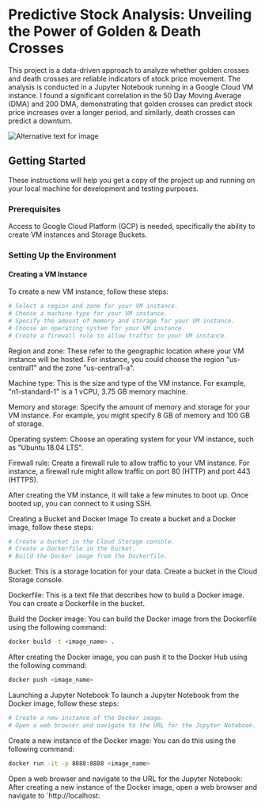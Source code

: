 # Predictive Stock Analysis: Unveiling the Power of Golden & Death Crosses

This project is a data-driven approach to analyze whether golden crosses and death crosses are reliable indicators of stock price movement. The analysis is conducted in a Jupyter Notebook running in a Google Cloud VM instance. I found a significant correlation in the 50 Day Moving Average (DMA) and 200 DMA, demonstrating that golden crosses can predict stock price increases over a longer period, and similarly, death crosses can predict a downturn.

![Alternative text for image]((https://s3.cointelegraph.com/uploads/2022-12/f336e087-0733-4773-a38b-6d21aa4bd182.png))


## Getting Started

These instructions will help you get a copy of the project up and running on your local machine for development and testing purposes.

### Prerequisites

Access to Google Cloud Platform (GCP) is needed, specifically the ability to create VM instances and Storage Buckets.

### Setting Up the Environment

#### Creating a VM Instance

To create a new VM instance, follow these steps:

```bash
# Select a region and zone for your VM instance.
# Choose a machine type for your VM instance.
# Specify the amount of memory and storage for your VM instance.
# Choose an operating system for your VM instance.
# Create a firewall rule to allow traffic to your VM instance.
```
Region and zone: These refer to the geographic location where your VM instance will be hosted. For instance, you could choose the region "us-central1" and the zone "us-central1-a".

Machine type: This is the size and type of the VM instance. For example, "n1-standard-1" is a 1 vCPU, 3.75 GB memory machine.

Memory and storage: Specify the amount of memory and storage for your VM instance. For example, you might specify 8 GB of memory and 100 GB of storage.

Operating system: Choose an operating system for your VM instance, such as "Ubuntu 18.04 LTS".

Firewall rule: Create a firewall rule to allow traffic to your VM instance. For instance, a firewall rule might allow traffic on port 80 (HTTP) and port 443 (HTTPS).

After creating the VM instance, it will take a few minutes to boot up. Once booted up, you can connect to it using SSH.

Creating a Bucket and Docker Image
To create a bucket and a Docker image, follow these steps:

```bash
# Create a bucket in the Cloud Storage console.
# Create a Dockerfile in the bucket.
# Build the Docker image from the Dockerfile.
```

Bucket: This is a storage location for your data. Create a bucket in the Cloud Storage console.

Dockerfile: This is a text file that describes how to build a Docker image. You can create a Dockerfile in the bucket.

Build the Docker image: You can build the Docker image from the Dockerfile using the following command: 

```bash
docker build -t <image_name> .
```

After creating the Docker image, you can push it to the Docker Hub using the following command: 
```bash
docker push <image_name>
```
Launching a Jupyter Notebook
To launch a Jupyter Notebook from the Docker image, follow these steps:

```bash
# Create a new instance of the Docker image.
# Open a web browser and navigate to the URL for the Jupyter Notebook.
```

Create a new instance of the Docker image: You can do this using the following command: 
```bash
docker run -it -p 8888:8888 <image_name>
```
Open a web browser and navigate to the URL for the Jupyter Notebook: After creating a new instance of the Docker image, open a web browser and navigate to `http://localhost:
